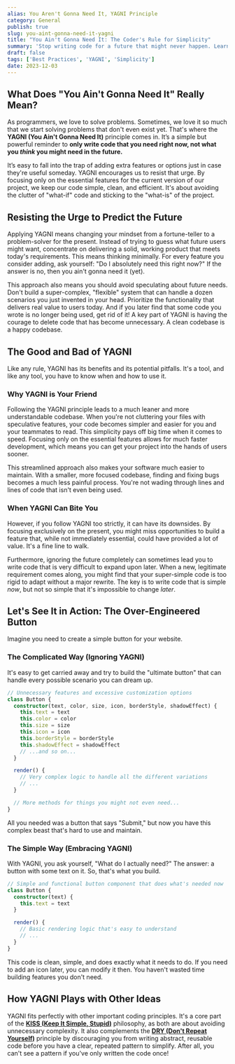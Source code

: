 ```yaml
---
alias: You Aren't Gonna Need It, YAGNI Principle
category: General
publish: true
slug: you-aint-gonna-need-it-yagni
title: "You Ain't Gonna Need It: The Coder's Rule for Simplicity"
summary: 'Stop writing code for a future that might never happen. Learn the YAGNI principle and focus on what matters now to build cleaner, more efficient software.'
draft: false
tags: ['Best Practices', 'YAGNI', 'Simplicity']
date: 2023-12-03
---
```


## What Does "You Ain't Gonna Need It" Really Mean?

As programmers, we love to solve problems. Sometimes, we love it so much that we start solving problems that don't even exist yet. That's where the **YAGNI (You Ain't Gonna Need It)** principle comes in. It’s a simple but powerful reminder to **only write code that you need right now, not what you _think_ you might need in the future.**

It’s easy to fall into the trap of adding extra features or options just in case they're useful someday. YAGNI encourages us to resist that urge. By focusing only on the essential features for the current version of our project, we keep our code simple, clean, and efficient. It's about avoiding the clutter of "what-if" code and sticking to the "what-is" of the project.

## Resisting the Urge to Predict the Future

Applying YAGNI means changing your mindset from a fortune-teller to a problem-solver for the present. Instead of trying to guess what future users might want, concentrate on delivering a solid, working product that meets today's requirements. This means thinking minimally. For every feature you consider adding, ask yourself: "Do I absolutely need this right now?" If the answer is no, then you ain't gonna need it (yet).

This approach also means you should avoid speculating about future needs. Don't build a super-complex, "flexible" system that can handle a dozen scenarios you just invented in your head. Prioritize the functionality that delivers real value to users today. And if you later find that some code you wrote is no longer being used, get rid of it! A key part of YAGNI is having the courage to delete code that has become unnecessary. A clean codebase is a happy codebase.

## The Good and Bad of YAGNI

Like any rule, YAGNI has its benefits and its potential pitfalls. It's a tool, and like any tool, you have to know when and how to use it.

### Why YAGNI is Your Friend

Following the YAGNI principle leads to a much leaner and more understandable codebase. When you're not cluttering your files with speculative features, your code becomes simpler and easier for you and your teammates to read. This simplicity pays off big time when it comes to speed. Focusing only on the essential features allows for much faster development, which means you can get your project into the hands of users sooner.

This streamlined approach also makes your software much easier to maintain. With a smaller, more focused codebase, finding and fixing bugs becomes a much less painful process. You're not wading through lines and lines of code that isn't even being used.

### When YAGNI Can Bite You

However, if you follow YAGNI too strictly, it can have its downsides. By focusing exclusively on the present, you might miss opportunities to build a feature that, while not immediately essential, could have provided a lot of value. It's a fine line to walk.

Furthermore, ignoring the future completely can sometimes lead you to write code that is very difficult to expand upon later. When a new, legitimate requirement comes along, you might find that your super-simple code is too rigid to adapt without a major rewrite. The key is to write code that is simple _now_, but not so simple that it's impossible to change _later_.

## Let's See It in Action: The Over-Engineered Button

Imagine you need to create a simple button for your website.

### The Complicated Way (Ignoring YAGNI)

It's easy to get carried away and try to build the "ultimate button" that can handle every possible scenario you can dream up.

```typescript
// Unnecessary features and excessive customization options
class Button {
  constructor(text, color, size, icon, borderStyle, shadowEffect) {
    this.text = text
    this.color = color
    this.size = size
    this.icon = icon
    this.borderStyle = borderStyle
    this.shadowEffect = shadowEffect
    // ...and so on...
  }

  render() {
    // Very complex logic to handle all the different variations
    // ...
  }

  // More methods for things you might not even need...
}
```

All you needed was a button that says "Submit," but now you have this complex beast that's hard to use and maintain.

### The Simple Way (Embracing YAGNI)

With YAGNI, you ask yourself, "What do I actually need?" The answer: a button with some text on it. So, that's what you build.

```typescript
// Simple and functional button component that does what's needed now
class Button {
  constructor(text) {
    this.text = text
  }

  render() {
    // Basic rendering logic that's easy to understand
    // ...
  }
}
```

This code is clean, simple, and does exactly what it needs to do. If you need to add an icon later, you can modify it then. You haven't wasted time building features you don't need.

## How YAGNI Plays with Other Ideas

YAGNI fits perfectly with other important coding principles. It's a core part of the [**KISS (Keep It Simple, Stupid)**](/blog/kiss-keep-it-short-and-simple) philosophy, as both are about avoiding unnecessary complexity. It also complements the [**DRY (Don't Repeat Yourself)**](/blog/dont-repeat-yourself-dry) principle by discouraging you from writing abstract, reusable code before you have a clear, repeated pattern to simplify. After all, you can't see a pattern if you've only written the code once!
